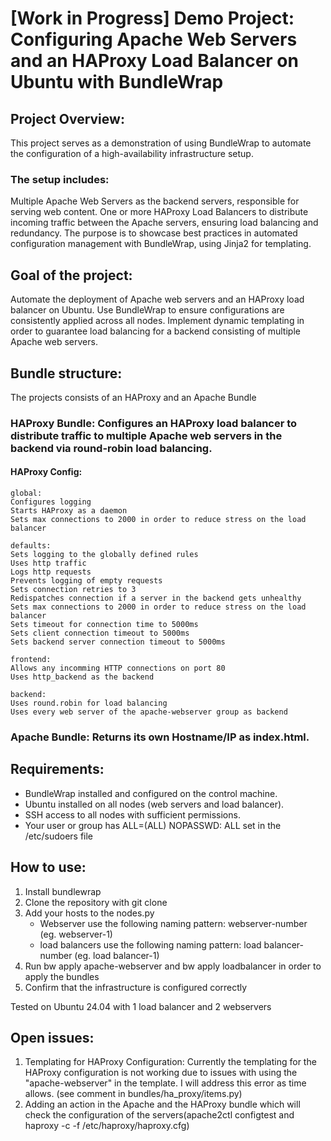 # [Work in Progress] Demo Project: Configuring Apache Web Servers and an HAProxy Load Balancer on Ubuntu with BundleWrap

## Project Overview:
This project serves as a demonstration of using BundleWrap to automate the configuration of a high-availability infrastructure setup.
### The setup includes:
Multiple Apache Web Servers as the backend servers, responsible for serving web content.
One or more HAProxy Load Balancers to distribute incoming traffic between the Apache servers, ensuring load balancing and redundancy.
The purpose is to showcase best practices in automated configuration management with BundleWrap, using Jinja2 for templating.

## Goal of the project:
Automate the deployment of Apache web servers and an HAProxy load balancer on Ubuntu.
Use BundleWrap to ensure configurations are consistently applied across all nodes.
Implement dynamic templating in order to guarantee load balancing for a backend consisting of multiple Apache web servers.

## Bundle structure:
The projects consists of an HAProxy and an Apache Bundle
### HAProxy Bundle: Configures an HAProxy load balancer to distribute traffic to multiple Apache web servers in the backend via round-robin load balancing.

#### HAProxy Config:
	global:
	Configures logging
	Starts HAProxy as a daemon
	Sets max connections to 2000 in order to reduce stress on the load balancer
	
	defaults:
	Sets logging to the globally defined rules
	Uses http traffic
	Logs http requests
	Prevents logging of empty requests
	Sets connection retries to 3
	Redispatches connection if a server in the backend gets unhealthy
	Sets max connections to 2000 in order to reduce stress on the load balancer
	Sets timeout for connection time to 5000ms
	Sets client connection timeout to 5000ms
	Sets backend server connection timeout to 5000ms
	
	frontend:
	Allows any incomming HTTP connections on port 80
	Uses http_backend as the backend
	
	backend:
	Uses round.robin for load balancing
	Uses every web server of the apache-webserver group as backend

### Apache Bundle: Returns its own Hostname/IP as index.html.

	 
## Requirements:
- BundleWrap installed and configured on the control machine.
- Ubuntu installed on all nodes (web servers and load balancer).
- SSH access to all nodes with sufficient permissions.
- Your user or group has ALL=(ALL) NOPASSWD: ALL set in the /etc/sudoers file

## How to use:
1. Install bundlewrap
2. Clone the repository with git clone
3. Add your hosts to the nodes.py
	- Webserver use the following naming pattern: webserver-number (eg. webserver-1)
	- load balancers use the following naming pattern: load balancer-number (eg. load balancer-1)
4. Run bw apply apache-webserver and bw apply loadbalancer in order to apply the bundles
5. Confirm that the infrastructure is configured correctly

Tested on Ubuntu 24.04 with 1 load balancer and 2 webservers

## Open issues:
1. Templating for HAProxy Configuration:
Currently the templating for the HAProxy configuration is not working due to issues with using the "apache-webserver" in the template.
I will address this error as time allows. (see comment in bundles/ha_proxy/items.py)
2. Adding an action in the Apache and the HAProxy bundle which will check the configuration of the servers(apache2ctl configtest and haproxy -c -f /etc/haproxy/haproxy.cfg)

